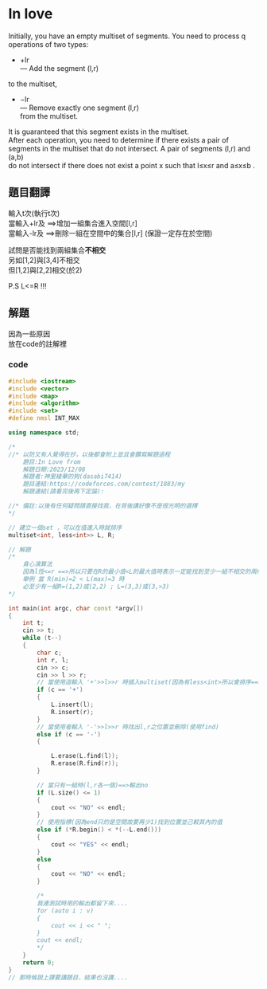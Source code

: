 # In love

Initially, you have an empty multiset of segments. You need to process q  
 operations of two types:  

* +lr  
 — Add the segment (l,r)

 to the multiset,  
* −lr  
 — Remove exactly one segment (l,r)    
 from the multiset.

It is guaranteed that this segment exists in the multiset.  
After each operation, you need to determine if there exists a pair of segments in the multiset that do not intersect. A pair of segments (l,r)  and (a,b)    
 do not intersect if there does not exist a point x such that l≤x≤r and a≤x≤b  .

## 題目翻譯
輸入t次(執行t次)    
當輸入+lr及 ==>增加一組集合進入空間[l,r]      
當輸入-lr及 ==>刪除一組在空間中的集合[l,r] (保證一定存在於空間)  

試問是否能找到兩組集合**不相交**  
另如[1,2]與[3,4]不相交      
但[1,2]與[2,2]相交(於2)    

P.S L<=R !!!    

##  解題
因為一些原因   
放在code的註解裡    

### code
```cpp
#include <iostream>
#include <vector>
#include <map>
#include <algorithm>
#include <set>
#define nmsl INT_MAX

using namespace std;

/*
//* 以防又有人覺得在抄，以後都會附上並且會鑽寫解題過程
    題目:In Love from
    解題日期:2023/12/08
    解題者:神里綾華的狗(dasabi7414)
    題目連結:https://codeforces.com/contest/1883/my
    解題連結(請看完後再下定論):

//* 備註:以後有任何疑問請直接找我，在背後講好像不是很光明的選擇
*/

// 建立一個set ，可以在值進入時就排序
multiset<int, less<int>> L, R;

// 解題
/*
    貪心演算法
    因為l恆<=r ==>所以只要在R的最小值<L的最大值時表示一定能找到至少一組不相交的兩條線
    舉例 當 R(min)=2 < L(max)=3 時
    必至少有一組R=(1,2)或(2,2) ; L=(3,3)或(3,>3)
*/

int main(int argc, char const *argv[])
{
    int t;
    cin >> t;
    while (t--)
    {
        char c;
        int r, l;
        cin >> c;
        cin >> l >> r;
        // 當使用這輸入 '+'>>l>>r 時插入multiset(因為有less<int>所以會排序==>由小到大)
        if (c == '+')
        {
            L.insert(l);
            R.insert(r);
        }
        // 當使用者輸入 '-'>>l>>r 時找出l,r之位置並刪除(使用find)
        else if (c == '-')
        {

            L.erase(L.find(l));
            R.erase(R.find(r));
        }

        // 當只有一組時(l,r各一個)==>輸出no
        if (L.size() <= 1)
        {
            cout << "NO" << endl;
        }
        // 使用指標(因為end只的是空間故要再少1)找到位置並己較其內的值
        else if (*R.begin() < *(--L.end()))
        {
            cout << "YES" << endl;
        }
        else
        {
            cout << "NO" << endl;
        }

        /*
        我連測試時用的輸出都留下來....
        for (auto i : v)
        {
            cout << i << " ";
        }
        cout << endl;
        */
    }
    return 0;
}
// 那時候說上課要講題目，結果也沒講....
```
